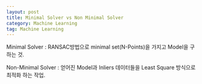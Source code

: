```yaml
---
layout: post
title: Minimal Solver vs Non Minimal Solver
category: Machine Learning
tag: Machine Learning
---
```


Minimal Solver : RANSAC방법으로 minimal set(N-Points)을 가지고 Model을 구하는 것.

Non-Minimal Solver : 얻어진 Model과 Inliers 데이터들을 Least Square 방식으로 최적화 하는 작업.
